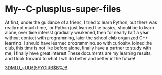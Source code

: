 # My--C-plusplus-super-files
At first, under the guidance of a friend, I tried to learn Python, but there was really not much time, for Python just learned the basics, should be to learn alone, over time interest gradually weakened, then for nearly half a year without contact with programming, later the school club organized C++ learning, I should have learned programming, so with curiosity, joined the club, this time is not like before alone, finally have a partner to study with me, I finally have great interest These documents are my learning results, and I look forward to what I will do better and better in the future!

[3DMLU_~UU6(5FYOIUB$B%}B](https://github.com/super-yjt/My--C-plusplus-super-files/assets/134212194/a76a0484-9c8c-45ce-a0f0-0a5a7bbc6d31)
